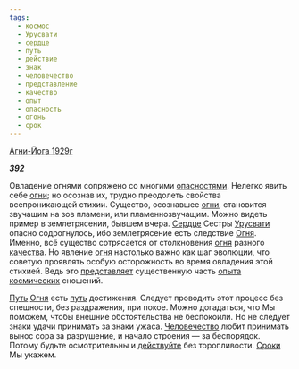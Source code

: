 ```yaml
---
tags:
  - космос
  - Урусвати
  - сердце
  - путь
  - действие
  - знак
  - человечество
  - представление
  - качество
  - опыт
  - опасность
  - огонь
  - срок
---
```

[Агни-Йога 1929г](https://127.0.0.1:4002/agni/1929)

___392___

Овладение огнями сопряжено со многими [опасностями](../../../tags/#опасность). Нелегко явить себе [огни](../../../tags/#огонь); но осознав их, трудно преодолеть свойства всепроникающей стихии. Существо, осознавшее [огни](../../../tags/#огонь), становится звучащим на зов пламени, или пламеннозвучащим. Можно видеть пример в землетрясении, бывшем вчера. [Сердце](../../../tags/#сердце) Сестры [Урусвати](../../../tags/#Урусвати) опасно содрогнулось, ибо землетрясение есть следствие [Огня](../../../tags/#огонь). Именно, всё существо сотрясается от столкновения [огня](../../../tags/#огонь) разного [качества](../../../tags/#качество). Но явление [огня](../../../tags/#огонь) настолько важно как шаг эволюции, что советую проявлять особую осторожность во время овладения этой стихией. Ведь это [представляет](../../../tags/#представление) существенную часть [опыта](../../../tags/#опыт) [космических](../../../tags/#космос) сношений.   

[Путь](../../../tags/#[путь](../../../tags/#путь)) [Огня](../../../tags/#огонь) есть [путь](../../../tags/#путь) достижения. Следует проводить этот процесс без спешности, без раздражения, при покое. Можно догадаться, что Мы поможем, чтобы внешние обстоятельства не беспокоили. Но не следует знаки удачи принимать за знаки ужаса. [Человечество](../../../tags/#человечество) любит принимать вынос сора за разрушение, и начало строения — за беспорядок. Потому будьте осмотрительны и [действуйте](../../../tags/#действие) без торопливости. [Сроки](../../../tags/#срок) Мы укажем.